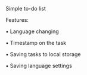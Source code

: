 Simple to-do list

Features:

•	Language changing

•	Timestamp on the task

•   Saving tasks to local storage

•   Saving language settings